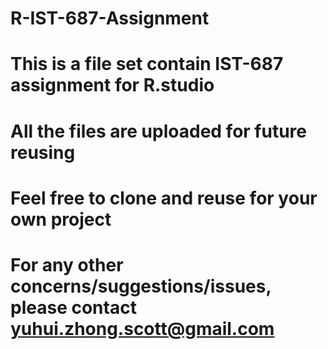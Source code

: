 # R-IST-687-Assignment
# This is a file set contain IST-687 assignment for R.studio
# All the files are uploaded for future reusing
# Feel free to clone and reuse for your own project
# For any other concerns/suggestions/issues, please contact yuhui.zhong.scott@gmail.com

